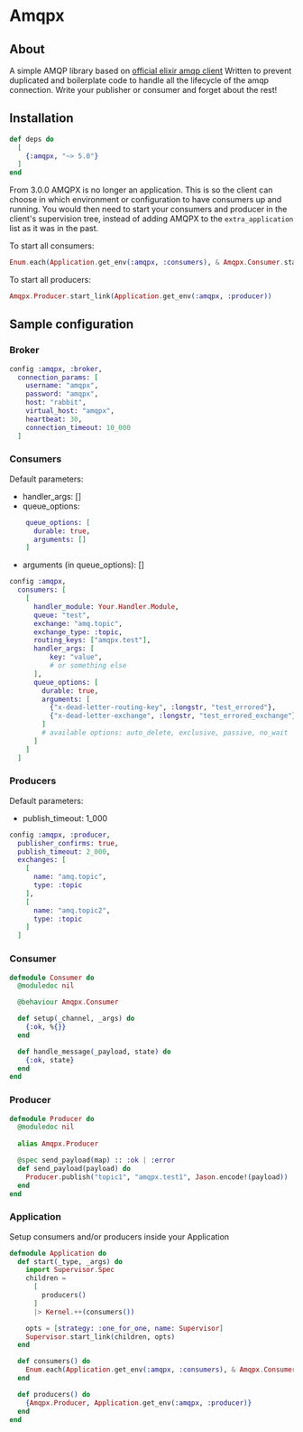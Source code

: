 Amqpx
=========

## About
A simple AMQP library based on [official elixir amqp client](https://hex.pm/packages/amqp)
Written to prevent duplicated and boilerplate code to handle all the lifecycle of the amqp connection. Write your publisher or consumer and forget about the rest!

## Installation

```elixir
def deps do
  [
    {:amqpx, "~> 5.0"}
  ]
end
```

From 3.0.0 AMQPX is no longer an application. This is so the client can choose in which environment or configuration to have consumers up and running.
You would then need to start your consumers and producer in the client's supervision tree, instead of adding AMQPX to the `extra_application` list as it was in the past.

To start all consumers:
```elixir
Enum.each(Application.get_env(:amqpx, :consumers), & Amqpx.Consumer.start_link(&1))
```

To start all producers:
```elixir
Amqpx.Producer.start_link(Application.get_env(:amqpx, :producer))
```

## Sample configuration

### Broker
```elixir
config :amqpx, :broker,
  connection_params: [
    username: "amqpx",
    password: "amqpx",
    host: "rabbit",
    virtual_host: "amqpx",
    heartbeat: 30,
    connection_timeout: 10_000
  ]
```

### Consumers
Default parameters:
- handler_args: []
- queue_options:
```elixir
    queue_options: [
      durable: true,
      arguments: []
    ]
```
- arguments (in queue_options): []
```elixir
config :amqpx,
  consumers: [
    [
      handler_module: Your.Handler.Module,
      queue: "test",
      exchange: "amq.topic",
      exchange_type: :topic,
      routing_keys: ["amqpx.test"],
      handler_args: [
          key: "value",
          # or something else
      ],
      queue_options: [
        durable: true,
        arguments: [
          {"x-dead-letter-routing-key", :longstr, "test_errored"},
          {"x-dead-letter-exchange", :longstr, "test_errored_exchange"}
        ]
        # available options: auto_delete, exclusive, passive, no_wait
      ]
    ]
  ]
```

### Producers
Default parameters:
- publish_timeout: 1_000
```elixir
config :amqpx, :producer,
  publisher_confirms: true,
  publish_timeout: 2_000,
  exchanges: [
    [
      name: "amq.topic",
      type: :topic
    ],
    [
      name: "amq.topic2",
      type: :topic
    ]
  ]
```

### Consumer
```elixir
defmodule Consumer do
  @moduledoc nil

  @behaviour Amqpx.Consumer

  def setup(_channel, _args) do
    {:ok, %{}}
  end

  def handle_message(_payload, state) do
    {:ok, state}
  end
end
```

### Producer
```elixir
defmodule Producer do
  @moduledoc nil
  
  alias Amqpx.Producer

  @spec send_payload(map) :: :ok | :error
  def send_payload(payload) do
    Producer.publish("topic1", "amqpx.test1", Jason.encode!(payload))
  end
end
```

### Application
Setup consumers and/or producers inside your Application
```elixir
defmodule Application do
  def start(_type, _args) do
    import Supervisor.Spec
    children =
      [
        producers()
      ]
      |> Kernel.++(consumers())

    opts = [strategy: :one_for_one, name: Supervisor]
    Supervisor.start_link(children, opts)
  end

  def consumers() do
    Enum.each(Application.get_env(:amqpx, :consumers), & Amqpx.Consumer.start_link(&1))
  end

  def producers() do
    {Amqpx.Producer, Application.get_env(:amqpx, :producer)}
  end
end
```
